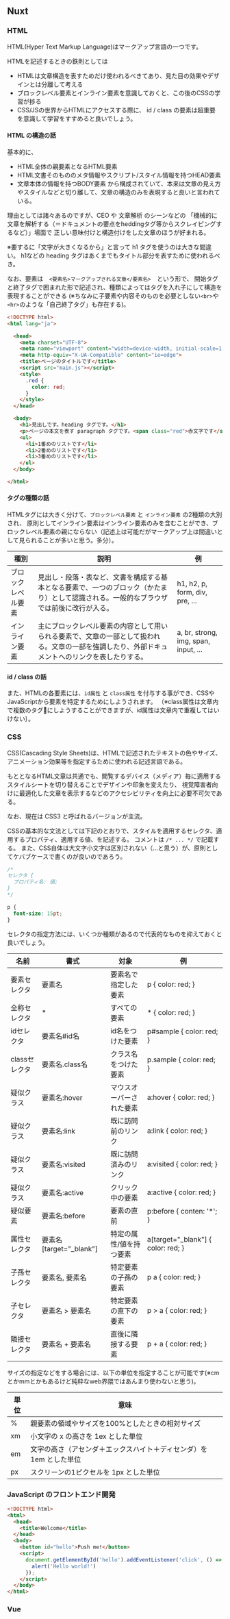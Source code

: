 ## Nuxt

### HTML

HTML(Hyper Text Markup Language)はマークアップ言語の一つです。

HTMLを記述するときの鉄則としては
  - HTMLは文章構造を表すためだけ使われるべきてあり、見た目の効果やデザインとは分離して考える
  - ブロックレベル要素とインライン要素を意識しておくと、この後のCSSの学習が捗る
  - CSS/JSの世界からHTMLにアクセスする際に、 id / class の要素は超重要
を意識して学習をすすめると良いでしょう。

#### HTML の構造の話 

基本的に、
- HTML全体の親要素となるHTML要素
- HTML文書そのもののメタ情報やスクリプト/スタイル情報を持つHEAD要素
- 文章本体の情報を持つBODY要素
から構成されていて、本来は文章の見え方やスタイルなどと切り離して、文章の構造のみを表現すると良いと言われている。

理由としては諸々あるのですが、CEO や 文章解析 のシーンなどの
「機械的に文章を解析する（＝ドキュメントの要点をheddingタグ等からスクレイピングするなど）」場面で
正しい意味付けと構造付けをした文章のほうが好まれる。

※要するに「文字が大きくなるから」と言って h1 タグを使うのは大きな間違い。
h1などの heading タグはあくまでもタイトル部分を表すために使われるべき。

なお、要素は　`<要素名>マークアップされる文章</要素名>`　という形で、
開始タグと終了タグで囲まれた形で記述され、種類によってはタグを入れ子にして構造を表現することができる
(※ちなみに子要素や内容そのものを必要としない`<br>`や`<hr>`のような「自己終了タグ」も存在する)。

```html
<!DOCTYPE html>
<html lang="ja">

  <head>
    <meta charset="UTF-8">
    <meta name="viewport" content="width=device-width, initial-scale=1.0">
    <meta http-equiv="X-UA-Compatible" content="ie=edge">
    <title>ページのタイトルです</title>
    <script src="main.js"></script>
    <style>
      .red {
        color: red;
      }
    </style>
  </head>

  <body>
    <h1>見出しです。heading タグです。</h1>
    <p>ページの本文を表す paragraph タグです。<span class="red">赤文字です</span></p>
    <ul>
      <li>1番めのリストです</li>
      <li>2番めのリストです</li>
      <li>3番めのリストです</li>
    </ul>
  </body>

</html>
```

#### タグの種類の話

HTMLタグには大きく分けて、`ブロックレベル要素` と `インライン要素` の2種類の大別され、
原則としてインライン要素はインライン要素のみを含むことができ、ブロックレベル要素の親にならない（記述上は可能だがマークアップ上は間違いとして見られることが多いと思う。多分）。


|種別|説明|例|
|--|--|--|
|ブロックレベル要素|見出し・段落・表など、文書を構成する基本となる要素で、一つのブロック（かたまり）として認識される。一般的なブラウザでは前後に改行が入る。|h1, h2, p, form, div, pre, ...|
|インライン要素|主にブロックレベル要素の内容として用いられる要素で、文章の一部として扱われる。文章の一部を強調したり、外部ドキュメントへのリンクを表したりする。|a, br, strong, img, span, input, ... |

#### id / class の話

また、HTMLの各要素には、`id属性` と `class属性` を付与する事ができ、CSSやJavaScriptから要素を特定するためにしようされます。
（※class属性は文章内で複数のタグにしようすることができますが、id属性は文章内で重複してはいけない｝。

### CSS

CSS(Cascading Style Sheets)は、HTMLで記述されたテキストの色やサイズ、アニメーション効果等を指定するために使われる記述言語である。

もととなるHTML文章は共通でも、閲覧するデバイス（メディア）毎に適用するスタイルシートを切り替えることでデザインや印象を変えたり、
視覚障害者向けに最適化した文章を表示するなどのアクセシビリティを向上に必要不可欠である。

なお、現在は CSS3 と呼ばれるバージョンが主流。

CSSの基本的な文法としては下記のとおりで、スタイルを適用するセレクタ、適用するプロパティ、適用する値、を記述する。
コメントは `/* ... */` で記載する。
また、CSS自体は大文字小文字は区別されない（…と思う）が、原則としてケバブケースで書くのが良いのであろう。

```css
/*
セレクタ {
  プロパティ名: 値;
}
*/

p {
  font-size: 15pt;
}
```

セレクタの指定方法には、いくつか種類があるので代表的なものを抑えておくと良いでしょう。

|名前|書式|対象|例|
|--|--|--|--|
|要素セレクタ|要素名|要素名で指定した要素| p { color: red; } |
|全称セレクタ|*|すべての要素|* { color: red; }|
|idセレクタ|要素名#id名|id名をつけた要素| p#sample { color: red; } |
|classセレクタ|要素名.class名|クラス名をつけた要素| p.sample { color: red; } |
|疑似クラス|要素名:hover|マウスオーバーされた要素| a:hover { color: red; } |
|疑似クラス|要素名:link|既に訪問前のリンク| a:link { color: red; } |
|疑似クラス|要素名:visited|既に訪問済みのリンク| a:visited { color: red; } |
|疑似クラス|要素名:active|クリック中の要素| a:active { color: red; } |
|疑似要素|要素名:before|要素の直前| p:before { conten: '*'; } |
|属性セレクタ|要素名[target="_blank"]|特定の属性/値を持つ要素| a[target="_blank"] { color: red; }|
|子孫セレクタ|要素名, 要素名|特定要素の子孫の要素|p a { color: red; }|
|子セレクタ|要素名 > 要素名|特定要素の直下の要素|p > a { color: red; }|
|隣接セレクタ|要素名 + 要素名|直後に隣接する要素|p + a { color: red; }|

サイズの指定などをする場合には、以下の単位を指定することが可能です(※cmとかmmとかもあるけど純粋なweb界隈ではあんまり使わないと思う)。

|単位|意味|
|--|--|
|%|親要素の領域やサイズを100%としたときの相対サイズ|
|xm|小文字の x の高さを 1ex とした単位|
|em|文字の高さ（アセンダ＋エックスハイト＋ディセンダ）を 1em とした単位|
|px|スクリーンの1ピクセルを 1px とした単位|




### JavaScript のフロントエンド開発

```html
<!DOCTYPE html>
<html>
  <head>
    <title>Welcome</title>
  </head>
  <body>
    <button id="hello">Push me!</button>
    <script>
      document.getElementById('hello').addEventListener('click', () => {
        alert('Hello world!')
      });
    </script>
  </body>
</html>
```

### Vue

